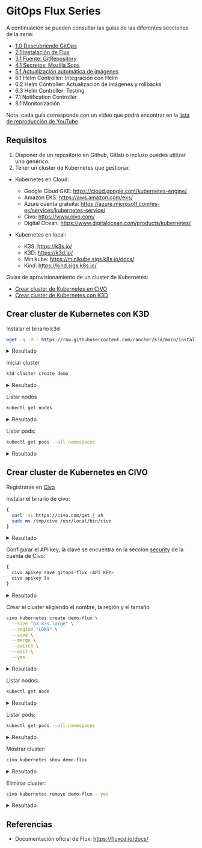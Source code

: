 # GitOps Flux Series

A continuación se pueden consultar las guías de las diferentes secciones de la serie:

- [1.0 Descubriendo GitOps](1.0-descubriendo-gitops/README.md)
- [2.1 Instalación de Flux](2.1-instalacion-flux/README.md)
- [3.1 Fuente: GitRepository](3.1-fuente-gitrepository/README.md)
- [4.1 Secretos: Mozilla Sops](4.1-secretos-mozilla-sops/README.md)
- [5.1 Actualización automática de imágenes](5.1-actualizacion-automatica-imagenes/README.md)
- 6.1 Helm Controller: Integración con Helm
- 6.2 Helm Controller: Actualización de imágenes y rollbacks
- 6.3 Helm Controller: Testing
- 7.1 Notification Controller
- 8.1 Monitorización

Nota: cada guía corresponde con un vídeo que podrá encontrar en la [lista de reproducción de YouTube](https://www.youtube.com/playlist?list=PLuQL-CB_D1E7gRzUGlchvvmGDF1rIiWkj).

## Requisitos

1) Disponer de un repositorio en Github, Gitlab o incluso puedes utilizar uno genérico.
2) Tener un cluster de Kubernetes que gestionar.

- Kubernetes en Cloud:
  - Google Cloud GKE: https://cloud.google.com/kubernetes-engine/
  - Amazon EKS: https://aws.amazon.com/eks/
  - Azure cuenta gratuita: https://azure.microsoft.com/es-es/services/kubernetes-service/
  - Civo: https://www.civo.com/
  - Digital Ocean: https://www.digitalocean.com/products/kubernetes/

- Kubernetes en local:
  - K3S: https://k3s.io/
  - K3D: https://k3d.io/
  - Minikube: https://minikube.sigs.k8s.io/docs/
  - Kind: https://kind.sigs.k8s.io/

Guías de aprovisionamiento de un cluster de Kubernetes:

- [Crear cluster de Kubernetes en CIVO](#crear-cluster-de-kubernetes-en-civo)
- [Crear cluster de Kubernetes con K3D](#crear-cluster-de-kubernetes-con-k3d)

## Crear cluster de Kubernetes con K3D

Instalar el binario k3d

```bash
wget -q -O - https://raw.githubusercontent.com/rancher/k3d/main/install.sh | bash
```

<details>
  <summary>Resultado</summary>

  ```
  Preparing to install k3d into /usr/local/bin
  k3d installed into /usr/local/bin/k3d
  Run 'k3d --help' to see what you can do with it.
  ```
</details>

Iniciar cluster

```bash
k3d cluster create demo
```

<details>
  <summary>Resultado</summary>

  ```
  INFO[0000] Prep: Network
  INFO[0000] Re-using existing network 'k3d-demo' (f24fb13aa1a6e642f1f8e1730fcb900c8295e6e39137b8dee216137872d89d76)
  INFO[0000] Created volume 'k3d-demo-images'
  INFO[0001] Creating node 'k3d-demo-server-0'
  INFO[0001] Creating LoadBalancer 'k3d-demo-serverlb'
  INFO[0001] Starting cluster 'demo'
  INFO[0001] Starting servers...
  INFO[0001] Starting Node 'k3d-demo-server-0'
  INFO[0009] Starting agents...
  INFO[0009] Starting helpers...
  INFO[0009] Starting Node 'k3d-demo-serverlb'
  INFO[0012] (Optional) Trying to get IP of the docker host and inject it into the cluster as 'host.k3d.internal' for easy access
  INFO[0017] Successfully added host record to /etc/hosts in 2/2 nodes and to the CoreDNS ConfigMap
  INFO[0017] Cluster 'demo' created successfully!
  INFO[0017] --kubeconfig-update-default=false --> sets --kubeconfig-switch-context=false
  INFO[0017] You can now use it like this:
  kubectl config use-context k3d-demo
  kubectl cluster-info
  ```
</details>

Listar nodos

```bash
kubectl get nodes
```

<details>
  <summary>Resultado</summary>

  ```
  NAME                STATUS   ROLES                  AGE     VERSION
  k3d-demo-server-0   Ready    control-plane,master   4m31s   v1.21.0+k3s1
  ```
</details>

Listar pods:

```bash
kubectl get pods --all-namespaces
```

<details>
  <summary>Resultado</summary>

  ```
  NAMESPACE     NAME                                      READY   STATUS      RESTARTS   AGE
  kube-system   helm-install-traefik-crd-5n55c            0/1     Completed   0          5m52s
  kube-system   metrics-server-86cbb8457f-bp88w           1/1     Running     0          5m52s
  kube-system   coredns-7448499f4d-sj9dt                  1/1     Running     0          5m52s
  kube-system   local-path-provisioner-5ff76fc89d-ndlwm   1/1     Running     0          5m52s
  kube-system   helm-install-traefik-rgc9f                0/1     Completed   0          5m52s
  kube-system   svclb-traefik-bhqvb                       2/2     Running     0          2m
  kube-system   traefik-97b44b794-5gf89                   1/1     Running     0          119s
  ```
</details>

## Crear cluster de Kubernetes en CIVO

Registrarse en [Civo](https://www.civo.com/)

Instalar el binario de civo:

```bash
{
  curl -sL https://civo.com/get | sh
  sudo mv /tmp/civo /usr/local/bin/civo
}
```

<details>
  <summary>Resultado</summary>

  ```
  /usr/bin/curl
  Finding latest version from GitHub
  0.7.22
  Downloading package https://github.com/civo/cli/releases/download/v0.7.22/civo-0.7.22-linux-amd64.tar.gz to /tmp/civo-0.7.22-linux-amd64.tar.gz
  Download complete.

  ============================================================
    The script was run as a user who is unable to write
    to /usr/local/bin. To complete the installation the
    following commands may need to be run manually.
  ============================================================

  sudo mv /tmp/civo /usr/local/bin/civo

  [sudo] password:
  ```
</details>

Configurar el API key, la clave se encuentra en la sección [security](https://www.civo.com/account/security) de la cuenta de Civo:

```bash
{
  civo apikey save gitops-flux <API_KEY>
  civo apikey ls
}
```

<details>
  <summary>Resultado</summary>

  ```
  Saved the API Key gitops-flux as <API_KEY>

  +-------------+---------+
  | Name        | Default |
  +-------------+---------+
  | gitops-flux | <=====  |
  +-------------+---------+
  ```
</details>

Crear el cluster eligiendo el nombre, la región y el tamaño

```bash
civo kubernetes create demo-flux \
  --size "g3.k3s.large" \
  --region "LON1" \
  --save \
  --merge \
  --switch \
  --wait \
  --yes
```

<details>
  <summary>Resultado</summary>

  ```
  Creating a 3 node k3s cluster of g3.k3s.large instances called demo-flux... \

  Access your cluster with:
  kubectl get node
  The cluster demo-flux (992893cd-7c33-4490-933b-1576b9ad9462) has been created in 6 min 55 sec
  ```
</details>

Listar nodos:

```bash
kubectl get node
```

<details>
  <summary>Resultado</summary>

  ```
  NAME                                    STATUS   ROLES    AGE   VERSION
  k3s-demo-flux-7743ec26-node-pool-2b6c   Ready    <none>   15m   v1.20.2+k3s1
  k3s-demo-flux-7743ec26-node-pool-b232   Ready    <none>   15m   v1.20.2+k3s1
  k3s-demo-flux-7743ec26-node-pool-cc1a   Ready    <none>   15m   v1.20.2+k3s1
  ```
</details>

Listar pods:

```bash
kubectl get pods --all-namespaces
```

<details>
  <summary>Resultado</summary>

  ```
  NAMESPACE     NAME                                      READY   STATUS      RESTARTS   AGE
  kube-system   helm-install-traefik-9qfsx                0/1     Completed   0          21m
  kube-system   local-path-provisioner-7c458769fb-qd6k5   1/1     Running     0          21m
  kube-system   metrics-server-86cbb8457f-vps2w           1/1     Running     0          21m
  kube-system   svclb-traefik-zg85k                       2/2     Running     0          16m
  kube-system   svclb-traefik-w57dg                       2/2     Running     0          16m
  kube-system   traefik-6f9cbd9bd4-f7xj7                  1/1     Running     0          16m
  kube-system   svclb-traefik-blqn2                       2/2     Running     0          16m
  kube-system   coredns-854c77959c-s82cn                  1/1     Running     0          21m
  ```
</details>

Mostrar cluster:

```bash
civo kubernetes show demo-flux
```

<details>
  <summary>Resultado</summary>

  ```
            ID : 992893cd-7c33-4490-933b-1576b9ad9462
          Name : demo-flux
        Region : LON1
        Nodes : 3
          Size : g3.k3s.large
        Status : ACTIVE
      Version : 1.20.0-k3s1
  API Endpoint : https://74.220.18.170:6443
  External IP : 74.220.18.170
  DNS A record : 992893cd-7c33-4490-933b-1576b9ad9462.k8s.civo.com

  Pool (648b29):
  +---------------------------------------+----+--------+------+-----------+------+----------+
  | Name                                  | IP | Status | Size | Cpu Cores | Ram  | SSD disk |
  +---------------------------------------+----+--------+------+-----------+------+----------+
  | k3s-demo-flux-7743ec26-node-pool-2b6c |    | ACTIVE |      |         4 | 8192 |       15 |
  | k3s-demo-flux-7743ec26-node-pool-b232 |    | ACTIVE |      |         4 | 8192 |       15 |
  | k3s-demo-flux-7743ec26-node-pool-cc1a |    | ACTIVE |      |         4 | 8192 |       15 |
  +---------------------------------------+----+--------+------+-----------+------+----------+
  Labels:
  kubernetes.civo.com/node-pool=648b2926-b2af-4196-9c43-c3791eb29122
  kubernetes.civo.com/node-size=g3.k3s.large
  ```
</details>

Eliminar cluster:

```bash
civo kubernetes remove demo-flux --yes
```

<details>
  <summary>Resultado</summary>

  ```
  The Kubernetes cluster (demo-flux) has been deleted
  ```
</details>

## Referencias

- Documentación oficial de Flux: https://fluxcd.io/docs/

